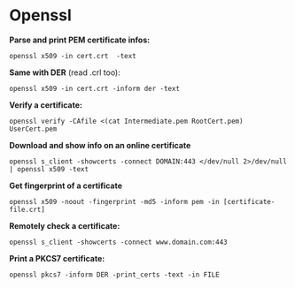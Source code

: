 # Openssl

**Parse and print PEM certificate infos:**
```
openssl x509 -in cert.crt  -text
```

**Same with DER** (read .crl too):
```
openssl x509 -in cert.crt -inform der -text
```

**Verify a certificate:**
```
openssl verify -CAfile <(cat Intermediate.pem RootCert.pem) UserCert.pem
```

**Download and show info on an online certificate**
```
openssl s_client -showcerts -connect DOMAIN:443 </dev/null 2>/dev/null | openssl x509 -text
```

**Get fingerprint of a certificate**
```
openssl x509 -noout -fingerprint -md5 -inform pem -in [certificate-file.crt]
```

**Remotely check a certificate:**
```
openssl s_client -showcerts -connect www.domain.com:443
```

**Print a PKCS7 certificate:**
```
openssl pkcs7 -inform DER -print_certs -text -in FILE
```
